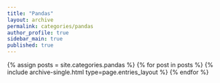 ```yaml
---
title: "Pandas"
layout: archive
permalink: categories/pandas
author_profile: true
sidebar_main: true
published: true
---
```


{% assign posts = site.categories.pandas %}
{% for post in posts %} {% include archive-single.html type=page.entries_layout %} {% endfor %}
